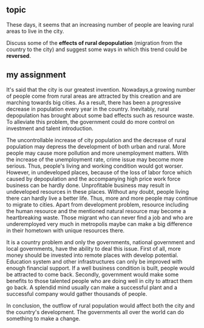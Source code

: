 ## topic
These days, it seems that an increasing number of people are leaving rural areas to live in the city.

Discuss some of the **effects of rural depopulation** (migration from the country to the city) and suggest some ways in which this trend could be **reversed**. 

## my assignment
It's said that the city is our greatest invention. Nowadays,a growing number of people come from rural areas are attracted by this creation and are marching towards big cities. As a result, there has been a progressive decrease in population every year in the country. Inevitably, rural depopulation has brought about some bad effects such as resource waste. To alleviate this problem, the government could do more control on investment and talent introduction.      

The uncontrollable increase of city population and the decrease of rural population may depress the development of both urban and rural. More people may cause more pollution and more unemployment matters. With the increase of the unemployment rate, crime issue may become more serious. Thus, people's living and working condition would got worser. However, in undeveloped places, because of the loss of labor force which caused by depopulation and the accompanying high price work force business can be hardly done. Unprofitable business may result in undeveloped resources in these places. Without any doubt, people living there can hardly live a better life. Thus, more and more people may continue to migrate to cities. Apart from development problem, resource including the human resource and the mentioned natural resource may become a heartbreaking waste. Those migrant who can never find a job and who are underemployed very much in metropolis maybe can make a big difference in their hometown with unique resources there.         

It is a country problem and only the governments, national government and local governments, have the ability to deal this issue. First of all, more money should be invested into remote places with develop potential. Education system and other infrastructures can only be improved with enough financial support. If a well business condition is built, people would be attracted to come back. Secondly, government would make some benefits to those talented people who are doing well in city to attract them go back. A splendid mind usually can make a successful plant and a successful company would gather thousands of people.

In conclusion, the outflow of rural population would affect both the city and the country's development. The governments all over the world can do something to make a change.

